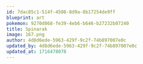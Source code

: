 ```yaml
---
id: 7dac85c1-514f-4508-8d9a-8b17254de9ff
blueprint: art
pokemon: 9270d068-fe39-4eb6-b646-b27232b07240
title: Spinarak
image: 167.png
author: 4d8d6ede-5963-429f-9c2f-74b897007e0c
updated_by: 4d8d6ede-5963-429f-9c2f-74b897007e0c
updated_at: 1716478078
---
```

